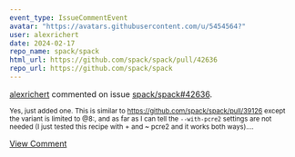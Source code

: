 ```yaml
---
event_type: IssueCommentEvent
avatar: "https://avatars.githubusercontent.com/u/5454564?"
user: alexrichert
date: 2024-02-17
repo_name: spack/spack
html_url: https://github.com/spack/spack/pull/42636
repo_url: https://github.com/spack/spack
---
```


<a href='https://github.com/alexrichert' target='_blank'>alexrichert</a> commented on issue <a href='https://github.com/spack/spack/pull/42636' target='_blank'>spack/spack#42636</a>.

<small>Yes, just added one. This is similar to https://github.com/spack/spack/pull/39126 except the variant is limited to @8:, and as far as I can tell the `--with-pcre2` settings are not needed (I just tested this recipe with + and ~ pcre2 and it works both ways)....</small>

<a href='https://github.com/spack/spack/pull/42636' target='_blank'>View Comment</a>